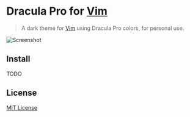 # Dracula Pro for [Vim](http://www.vim.org/)

> A dark theme for [Vim](http://www.vim.org/) using Dracula Pro colors, for personal use.

![Screenshot](./screenshot.png)

## Install

TODO

## License

[MIT License](./LICENSE)
